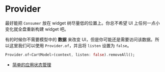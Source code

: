 # Provider
最好能把 `Consumer` 放在 widget 树尽量低的位置上。你总不希望 UI 上任何一点小变化就全盘重新构建 widget 吧。



有的时候你不需要模型中的 **数据** 来改变 UI，但是你可能还是需要访问该数据。所以这里我们可以使用 `Provider.of`，并且将 `listen` 设置为 `false`。

```dart
Provider.of<CartModel>(context, listen: false).removeAll();
```





- [简单的应用状态管理](https://flutter.cn/docs/development/data-and-backend/state-mgmt/simple)

